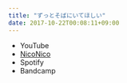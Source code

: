 ```yaml
---
title: "ずっとそばにいてほしい"
date: 2017-10-22T00:08:11+09:00
---
```


- YouTube
- [NicoNico](https://nico.ms/sm32136575)
- Spotify
- Bandcamp

